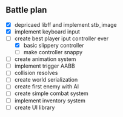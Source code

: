 ## Battle plan

- [X] depricaed libff and implement stb_image
- [X] implement keyboard input
- [ ] create best player iput controller ever
	- [X] basic slippery controller
	- [ ] make controller snappy
- [ ] create animation system
- [ ] implement trigger AABB
- [ ] collision resolves
- [ ] create world serialization
- [ ] create first enemy with AI
- [ ] create simple combat system
- [ ] implement inventory system
- [ ] create UI library